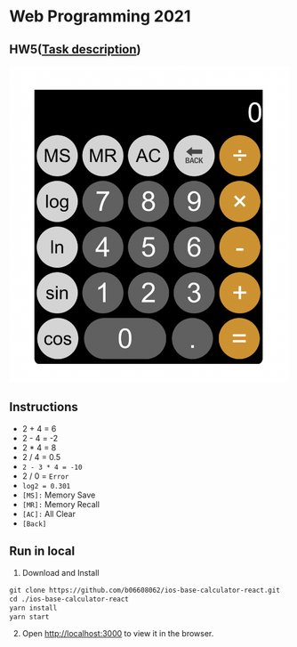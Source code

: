 # Web Programming 2021

## HW5([Task description](https://github.com/b06608062/ios-base-calculator-react/blob/master/hw5.pdf))
![This is an image](https://github.com/b06608062/ios-base-calculator-react/blob/master/demo_image/截圖%202022-03-25%20下午3.02.21.png)

## Instructions
* 2 + 4 = 6
* 2 - 4 = -2
* 2 * 4 = 8
* 2 / 4 = 0.5
* `2 - 3 * 4 = -10`
* 2 / 0 = `Error`
* `log2 = 0.301`
* `[MS]:` Memory Save
* `[MR]:` Memory Recall
* `[AC]:` All Clear
* `[Back]`


## Run in local
1. Download and Install
```
git clone https://github.com/b06608062/ios-base-calculator-react.git
cd ./ios-base-calculator-react
yarn install
yarn start
```
2. Open [http://localhost:3000](http://localhost:3000) to view it in the browser.
